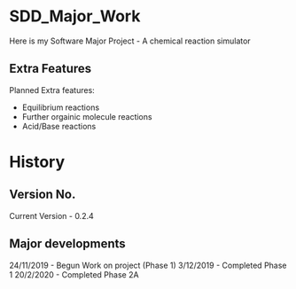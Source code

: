 # SDD_Major_Work
Here is my Software Major Project - A chemical reaction simulator

## Extra Features

Planned Extra features:
- Equilibrium reactions
- Further orgainic molecule reactions
- Acid/Base reactions

# History

## Version No.

Current Version - 0.2.4

## Major developments

24/11/2019 - Begun Work on project (Phase 1)
3/12/2019 - Completed Phase 1
20/2/2020 - Completed Phase 2A